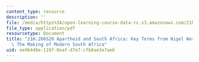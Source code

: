 ```yaml
---
content_type: resource
description: ''
file: /media/https%3A/open-learning-course-data-rc.s3.amazonaws.com/21h-266-apartheid-and-south-africa-spring-2020/ee96440e11970eafd7e7cfb8ae3e7aeb_MIT21H_266S20_KeyTermsWorden.pdf
file_type: application/pdf
resourcetype: Document
title: "21H.266S20 Apartheid and South Africa: Key Terms from Nigel Worden\u2019s\
  \ The Making of Modern South Africa"
uid: ee96440e-1197-0eaf-d7e7-cfb8ae3e7aeb
---
```

